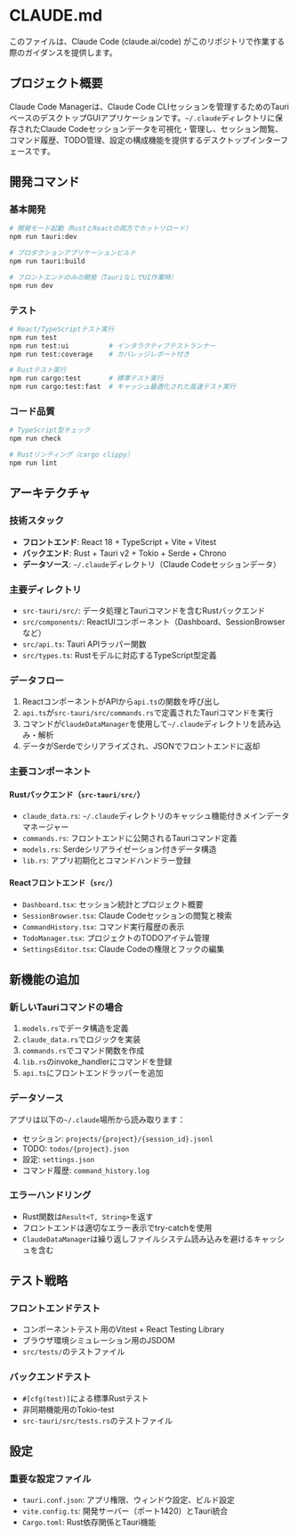 # CLAUDE.md

このファイルは、Claude Code (claude.ai/code) がこのリポジトリで作業する際のガイダンスを提供します。

## プロジェクト概要

Claude Code Managerは、Claude Code CLIセッションを管理するためのTauriベースのデスクトップGUIアプリケーションです。`~/.claude`ディレクトリに保存されたClaude Codeセッションデータを可視化・管理し、セッション閲覧、コマンド履歴、TODO管理、設定の構成機能を提供するデスクトップインターフェースです。

## 開発コマンド

### 基本開発
```bash
# 開発モード起動（RustとReactの両方でホットリロード）
npm run tauri:dev

# プロダクションアプリケーションビルド
npm run tauri:build

# フロントエンドのみの開発（TauriなしでUI作業時）
npm run dev
```

### テスト
```bash
# React/TypeScriptテスト実行
npm run test
npm run test:ui          # インタラクティブテストランナー
npm run test:coverage    # カバレッジレポート付き

# Rustテスト実行
npm run cargo:test       # 標準テスト実行
npm run cargo:test:fast  # キャッシュ最適化された高速テスト実行
```

### コード品質
```bash
# TypeScript型チェック
npm run check

# Rustリンティング（cargo clippy）
npm run lint
```

## アーキテクチャ

### 技術スタック
- **フロントエンド**: React 18 + TypeScript + Vite + Vitest
- **バックエンド**: Rust + Tauri v2 + Tokio + Serde + Chrono
- **データソース**: `~/.claude`ディレクトリ（Claude Codeセッションデータ）

### 主要ディレクトリ
- `src-tauri/src/`: データ処理とTauriコマンドを含むRustバックエンド
- `src/components/`: ReactUIコンポーネント（Dashboard、SessionBrowserなど）
- `src/api.ts`: Tauri APIラッパー関数
- `src/types.ts`: Rustモデルに対応するTypeScript型定義

### データフロー
1. ReactコンポーネントがAPIから`api.ts`の関数を呼び出し
2. `api.ts`が`src-tauri/src/commands.rs`で定義されたTauriコマンドを実行
3. コマンドが`ClaudeDataManager`を使用して`~/.claude`ディレクトリを読み込み・解析
4. データがSerdeでシリアライズされ、JSONでフロントエンドに返却

### 主要コンポーネント

#### Rustバックエンド（`src-tauri/src/`）
- `claude_data.rs`: `~/.claude`ディレクトリのキャッシュ機能付きメインデータマネージャー
- `commands.rs`: フロントエンドに公開されるTauriコマンド定義
- `models.rs`: Serdeシリアライゼーション付きデータ構造
- `lib.rs`: アプリ初期化とコマンドハンドラー登録

#### Reactフロントエンド（`src/`）
- `Dashboard.tsx`: セッション統計とプロジェクト概要
- `SessionBrowser.tsx`: Claude Codeセッションの閲覧と検索
- `CommandHistory.tsx`: コマンド実行履歴の表示
- `TodoManager.tsx`: プロジェクトのTODOアイテム管理
- `SettingsEditor.tsx`: Claude Codeの権限とフックの編集

## 新機能の追加

### 新しいTauriコマンドの場合
1. `models.rs`でデータ構造を定義
2. `claude_data.rs`でロジックを実装
3. `commands.rs`でコマンド関数を作成
4. `lib.rs`のinvoke_handlerにコマンドを登録
5. `api.ts`にフロントエンドラッパーを追加

### データソース
アプリは以下の`~/.claude`場所から読み取ります：
- セッション: `projects/{project}/{session_id}.jsonl`
- TODO: `todos/{project}.json`
- 設定: `settings.json`
- コマンド履歴: `command_history.log`

### エラーハンドリング
- Rust関数は`Result<T, String>`を返す
- フロントエンドは適切なエラー表示でtry-catchを使用
- `ClaudeDataManager`は繰り返しファイルシステム読み込みを避けるキャッシュを含む

## テスト戦略

### フロントエンドテスト
- コンポーネントテスト用のVitest + React Testing Library
- ブラウザ環境シミュレーション用のJSDOM
- `src/tests/`のテストファイル

### バックエンドテスト
- `#[cfg(test)]`による標準Rustテスト
- 非同期機能用のTokio-test
- `src-tauri/src/tests.rs`のテストファイル

## 設定

### 重要な設定ファイル
- `tauri.conf.json`: アプリ権限、ウィンドウ設定、ビルド設定
- `vite.config.ts`: 開発サーバー（ポート1420）とTauri統合
- `Cargo.toml`: Rust依存関係とTauri機能